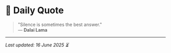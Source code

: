 # 📜 Daily Quote

> "Silence is sometimes the best answer."  
> — **Dalai Lama**

---

_Last updated: 16 June 2025 ⏳_
